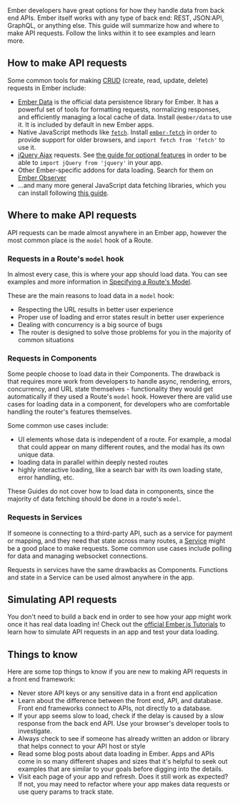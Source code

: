 Ember developers have great options for how they handle data from
back end APIs. Ember itself works with any type of back end: REST,
JSON:API, GraphQL, or anything else. This guide will summarize how
and where to make API requests.
Follow the links within it to see examples and learn more.

## How to make API requests

Some common tools for making [CRUD](https://en.wikipedia.org/wiki/Create,_read,_update_and_delete) (create, read, update, delete) requests in Ember include:

- [Ember Data](../models/) is the official data persistence library for Ember. It has a powerful set of tools
for formatting requests, normalizing responses, and efficiently
managing a local cache of data. Install `@ember/data` to use it.
It is included by default in new Ember apps.
- Native JavaScript methods like [`fetch`](https://developer.mozilla.org/en-US/docs/Web/API/Fetch_API). Install [`ember-fetch`](https://github.com/ember-cli/ember-fetch) in order to provide support for older browsers, and `import fetch from 'fetch'` to use it.
- [jQuery Ajax](https://api.jquery.com/jquery.ajax/) requests. See [the guide for optional features](../configuring-ember/optional-features/) in order to be able to `import jQuery from 'jquery'` in your app.
- Other Ember-specific addons for data loading. Search for them on [Ember Observer](https://emberobserver.com)
- ...and many more general JavaScript data fetching libraries, which you can install following [this guide](../addons-and-dependencies/managing-dependencies/).

## Where to make API requests

API requests can be made almost anywhere in an Ember app, however the most common place is the `model` hook of a Route.

### Requests in a Route's `model` hook

In almost every case, this is where your app should load data. You can see examples and more information in [Specifying a Route's Model](../routing/specifying-a-routes-model/).

These are the main reasons to load data in a `model` hook:

- Respecting the URL results in better user experience
- Proper use of loading and error states result in better user experience
- Dealing with concurrency is a big source of bugs
- The router is designed to solve those problems for you in the majority of common situations

### Requests in Components

Some people choose to load data in their Components.
The drawback is that requires more work from developers to handle async, rendering,
errors, concurrency, and URL state themselves - functionality they would get automatically if 
they used a Route's `model` hook. 
However there are valid use cases for loading data in a component, for developers who are
comfortable handling the router's features themselves.

Some common use cases include:

- UI elements whose data is independent of a route. For example, a modal that could appear on many different routes, and the modal has its own unique data.
- loading data in parallel within deeply nested routes
- highly interactive loading, like a search bar with its own loading state, error handling, etc.

These Guides do not cover how to load data in components, since the majority
of data fetching should be done in a route's `model`.

### Requests in Services

If someone is connecting to a third-party API, such as a service for payment or mapping, and they need that state across many routes, a [Service](../services/) might be a good place to make requests. Some common use cases include polling for data and managing websocket connections.

Requests in services have the same drawbacks as Components. Functions and state in a Service can be used almost anywhere in the app.

## Simulating API requests

You don't need to build a back end in order to see how your app might work once it has real data loading in!
Check out the [official Ember.js Tutorials](https://emberjs.com/learn) to learn how to simulate API requests
in an app and test your data loading.

## Things to know

Here are some top things to know if you are new to making API requests in a front end framework:

- Never store API keys or any sensitive data in a front end application
- Learn about the difference between the front end, API, and database. Front end frameworks connect to APIs, not directly to a database.
- If your app seems slow to load, check if the delay is caused by a slow response from the back end API. Use your browser's developer tools to investigate.
- Always check to see if someone has already written an addon or library that helps connect to your API host or style
- Read some blog posts about data loading in Ember. Apps and APIs come in so many different shapes and sizes that it's helpful to seek out examples that are similar to your goals before digging into the details.
- Visit each page of your app and refresh. Does it still work as expected? If not, you may need to refactor where your app makes data requests or use query params to track state.
